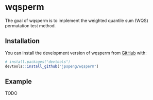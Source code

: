 
<!-- README.md is generated from README.Rmd. Please edit that file -->

# wqsperm

<!-- badges: start -->
<!-- badges: end -->

The goal of wqsperm is to implement the weighted quantile sum (WQS)
permutation test method.

## Installation

You can install the development version of wqsperm from
[GitHub](https://github.com/) with:

``` r
# install.packages("devtools")
devtools::install_github("jpspeng/wqsperm")
```

## Example

TODO
